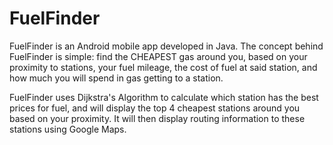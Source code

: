 # FuelFinder
FuelFinder is an Android mobile app developed in Java. The concept behind FuelFinder is simple: find the CHEAPEST gas around you, based on your proximity to stations, your fuel mileage, the cost of fuel at said station, and how much you will spend in gas getting to a station.

FuelFinder uses Dijkstra's Algorithm to calculate which station has the best prices for fuel, and will display the top 4 cheapest stations around you based on your proximity. It will then display routing information to these stations using Google Maps.
